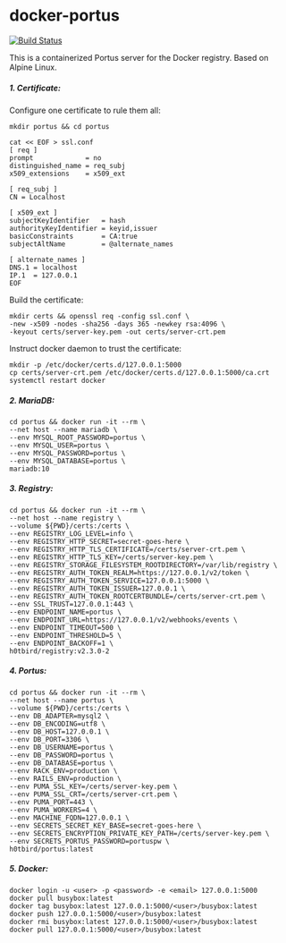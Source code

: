 # docker-portus

[![Build Status](https://travis-ci.org/h0tbird/docker-portus.svg?branch=master)](https://travis-ci.org/h0tbird/docker-portus)

This is a containerized Portus server for the Docker registry. Based on Alpine Linux.

##### 1. Certificate:

Configure one certificate to rule them all:

```
mkdir portus && cd portus

cat << EOF > ssl.conf
[ req ]
prompt             = no
distinguished_name = req_subj
x509_extensions    = x509_ext

[ req_subj ]
CN = Localhost

[ x509_ext ]
subjectKeyIdentifier   = hash
authorityKeyIdentifier = keyid,issuer
basicConstraints       = CA:true
subjectAltName         = @alternate_names

[ alternate_names ]
DNS.1 = localhost
IP.1  = 127.0.0.1
EOF
```

Build the certificate:

```
mkdir certs && openssl req -config ssl.conf \
-new -x509 -nodes -sha256 -days 365 -newkey rsa:4096 \
-keyout certs/server-key.pem -out certs/server-crt.pem
```

Instruct docker daemon to trust the certificate:
```
mkdir -p /etc/docker/certs.d/127.0.0.1:5000
cp certs/server-crt.pem /etc/docker/certs.d/127.0.0.1:5000/ca.crt
systemctl restart docker
```

##### 2. MariaDB:
```
cd portus && docker run -it --rm \
--net host --name mariadb \
--env MYSQL_ROOT_PASSWORD=portus \
--env MYSQL_USER=portus \
--env MYSQL_PASSWORD=portus \
--env MYSQL_DATABASE=portus \
mariadb:10
```

##### 3. Registry:
```
cd portus && docker run -it --rm \
--net host --name registry \
--volume ${PWD}/certs:/certs \
--env REGISTRY_LOG_LEVEL=info \
--env REGISTRY_HTTP_SECRET=secret-goes-here \
--env REGISTRY_HTTP_TLS_CERTIFICATE=/certs/server-crt.pem \
--env REGISTRY_HTTP_TLS_KEY=/certs/server-key.pem \
--env REGISTRY_STORAGE_FILESYSTEM_ROOTDIRECTORY=/var/lib/registry \
--env REGISTRY_AUTH_TOKEN_REALM=https://127.0.0.1/v2/token \
--env REGISTRY_AUTH_TOKEN_SERVICE=127.0.0.1:5000 \
--env REGISTRY_AUTH_TOKEN_ISSUER=127.0.0.1 \
--env REGISTRY_AUTH_TOKEN_ROOTCERTBUNDLE=/certs/server-crt.pem \
--env SSL_TRUST=127.0.0.1:443 \
--env ENDPOINT_NAME=portus \
--env ENDPOINT_URL=https://127.0.0.1/v2/webhooks/events \
--env ENDPOINT_TIMEOUT=500 \
--env ENDPOINT_THRESHOLD=5 \
--env ENDPOINT_BACKOFF=1 \
h0tbird/registry:v2.3.0-2
```

##### 4. Portus:
```
cd portus && docker run -it --rm \
--net host --name portus \
--volume ${PWD}/certs:/certs \
--env DB_ADAPTER=mysql2 \
--env DB_ENCODING=utf8 \
--env DB_HOST=127.0.0.1 \
--env DB_PORT=3306 \
--env DB_USERNAME=portus \
--env DB_PASSWORD=portus \
--env DB_DATABASE=portus \
--env RACK_ENV=production \
--env RAILS_ENV=production \
--env PUMA_SSL_KEY=/certs/server-key.pem \
--env PUMA_SSL_CRT=/certs/server-crt.pem \
--env PUMA_PORT=443 \
--env PUMA_WORKERS=4 \
--env MACHINE_FQDN=127.0.0.1 \
--env SECRETS_SECRET_KEY_BASE=secret-goes-here \
--env SECRETS_ENCRYPTION_PRIVATE_KEY_PATH=/certs/server-key.pem \
--env SECRETS_PORTUS_PASSWORD=portuspw \
h0tbird/portus:latest
```

##### 5. Docker:
```
docker login -u <user> -p <password> -e <email> 127.0.0.1:5000
docker pull busybox:latest
docker tag busybox:latest 127.0.0.1:5000/<user>/busybox:latest
docker push 127.0.0.1:5000/<user>/busybox:latest
docker rmi busybox:latest 127.0.0.1:5000/<user>/busybox:latest
docker pull 127.0.0.1:5000/<user>/busybox:latest
```
